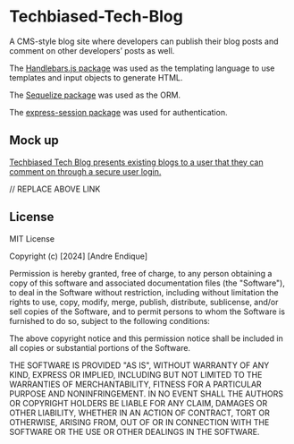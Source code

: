 # Techbiased-Tech-Blog

A CMS-style blog site where developers can publish their blog posts and comment on other developers’ posts as well.

The [Handlebars.js package](https://handlebarsjs.com/) was used as the templating language to use templates and input objects to generate HTML.

The [Sequelize package](https://sequelize.org/) was used as the ORM.

The [express-session package](https://www.npmjs.com/package/express-session) was used for authentication.

## Mock up

[Techbiased Tech Blog presents existing blogs to a user that they can comment on through a secure user login.](https://drive.google.com/file/d/-------/view) 

// REPLACE ABOVE LINK

## License

MIT License

Copyright (c) [2024] [Andre Endique]

Permission is hereby granted, free of charge, to any person obtaining a copy
of this software and associated documentation files (the "Software"), to deal
in the Software without restriction, including without limitation the rights
to use, copy, modify, merge, publish, distribute, sublicense, and/or sell
copies of the Software, and to permit persons to whom the Software is
furnished to do so, subject to the following conditions:

The above copyright notice and this permission notice shall be included in all
copies or substantial portions of the Software.

THE SOFTWARE IS PROVIDED "AS IS", WITHOUT WARRANTY OF ANY KIND, EXPRESS OR
IMPLIED, INCLUDING BUT NOT LIMITED TO THE WARRANTIES OF MERCHANTABILITY,
FITNESS FOR A PARTICULAR PURPOSE AND NONINFRINGEMENT. IN NO EVENT SHALL THE
AUTHORS OR COPYRIGHT HOLDERS BE LIABLE FOR ANY CLAIM, DAMAGES OR OTHER
LIABILITY, WHETHER IN AN ACTION OF CONTRACT, TORT OR OTHERWISE, ARISING FROM,
OUT OF OR IN CONNECTION WITH THE SOFTWARE OR THE USE OR OTHER DEALINGS IN THE
SOFTWARE.